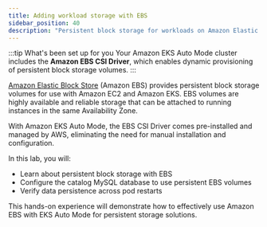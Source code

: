 ```yaml
---
title: Adding workload storage with EBS
sidebar_position: 40
description: "Persistent block storage for workloads on Amazon Elastic Kubernetes Service with Amazon Elastic Block Store."
---
```


:::tip What's been set up for you
Your Amazon EKS Auto Mode cluster includes the **Amazon EBS CSI Driver**, which enables dynamic provisioning of persistent block storage volumes.
:::

[Amazon Elastic Block Store](https://docs.aws.amazon.com/ebs/latest/userguide/what-is-ebs.html) (Amazon EBS) provides persistent block storage volumes for use with Amazon EC2 and Amazon EKS. EBS volumes are highly available and reliable storage that can be attached to running instances in the same Availability Zone.

With Amazon EKS Auto Mode, the EBS CSI Driver comes pre-installed and managed by AWS, eliminating the need for manual installation and configuration.

In this lab, you will:

- Learn about persistent block storage with EBS
- Configure the catalog MySQL database to use persistent EBS volumes
- Verify data persistence across pod restarts

This hands-on experience will demonstrate how to effectively use Amazon EBS with EKS Auto Mode for persistent storage solutions.
